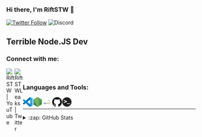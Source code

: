 ### Hi there, I'm RiftSTW 👋

[![Twitter Follow](https://img.shields.io/twitter/follow/RiftSTWLeaks?color=1DA1F2&logo=twitter&style=for-the-badge)](https://twitter.com/intent/follow?original_referer=https%3A%2F%2Fgithub.com%2FRiftSTW&screen_name=RiftSTWLeaks)
![Discord](https://img.shields.io/discord/582304739815981140?color=purple&label=My%20Discord&style=for-the-badge)
## Terrible Node.JS Dev

### Connect with me:
[<img align="left" alt="RiftSTW | YouTube" width="22px" src="https://www.svgrepo.com/show/157839/youtube.svg" />][youtube]
[<img align="left" alt="RiftSTWLeaks | Twitter" width="22px" src="https://www.svgrepo.com/show/183608/twitter.svg" />][twitter]
<br />

### Languages and Tools:

<img align="left" alt="Visual Studio Code" width="26px" src="https://raw.githubusercontent.com/github/explore/80688e429a7d4ef2fca1e82350fe8e3517d3494d/topics/visual-studio-code/visual-studio-code.png" />
<img align="left" alt="Node.js" width="26px" src="https://raw.githubusercontent.com/github/explore/80688e429a7d4ef2fca1e82350fe8e3517d3494d/topics/nodejs/nodejs.png" />
<img align="left" alt="MySQL" width="26px" src="https://raw.githubusercontent.com/github/explore/80688e429a7d4ef2fca1e82350fe8e3517d3494d/topics/mysql/mysql.png" />
<img align="left" alt="GitHub" width="26px" src="https://raw.githubusercontent.com/github/explore/78df643247d429f6cc873026c0622819ad797942/topics/github/github.png" />
<img align="left" alt="Terminal" width="26px" src="https://raw.githubusercontent.com/github/explore/80688e429a7d4ef2fca1e82350fe8e3517d3494d/topics/terminal/terminal.png" />
<br />

---

<details>
  <summary>:zap: GitHub Stats</summary>

![Metrics](https://metrics.lecoq.io/RiftSTW?template=classic&isocalendar=1&languages=1&lines=1&tweets=1&base=header%2C%20activity%2C%20community%2C%20repositories%2C%20metadata&base.indepth=false&base.hireable=false&base.skip=false&isocalendar=false&isocalendar.duration=full-year&languages=false&languages.limit=8&languages.threshold=0%25&languages.other=false&languages.colors=github&languages.sections=most-used&languages.indepth=false&languages.analysis.timeout=15&languages.categories=markup%2C%20programming&languages.recent.categories=markup%2C%20programming&languages.recent.load=300&languages.recent.days=14&lines=false&lines.sections=base&lines.repositories.limit=4&lines.history.limit=1&tweets=false&tweets.user=RiftSTW1&tweets.attachments=false&tweets.limit=2&config.timezone=America%2FChicago)


</details>

[twitter]: https://twitter.com/RiftSTWLeaks
[youtube]: https://www.youtube.com/channel/UCw-HS8Vn_N5ycWzWGArkPBQ
